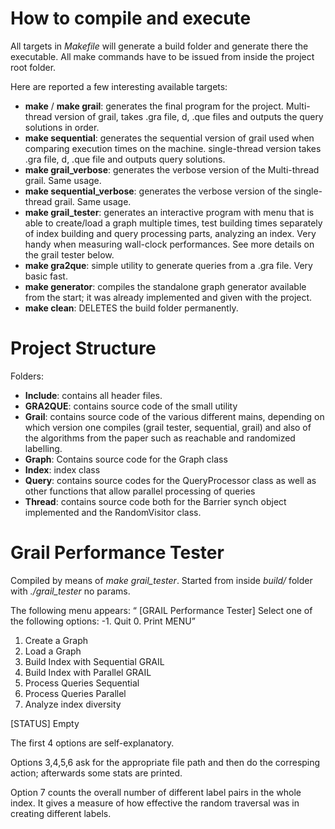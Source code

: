 # How to compile and execute

All targets in *Makefile* will generate a build folder and generate there the executable.
All make commands have to be issued from inside the project root folder.

Here are reported a few interesting available targets:
* **make** / **make grail**: generates the final program for the project. Multi-thread version of grail, takes .gra file, d, .que files and outputs the 
            query solutions in order.
* **make sequential**: generates the sequential version of grail used when comparing execution times on the machine.
                       single-thread version takes .gra file, d, .que file and outputs query solutions.
* **make grail_verbose**: generates the verbose version of the Multi-thread grail. Same usage.
* **make sequential_verbose**: generates the verbose version of the single-thread grail. Same usage.
* **make grail_tester**: generates an interactive program with menu that is able to create/load a graph multiple times, test
                         building times separately of index building and query processing parts, analyzing an index.
                         Very handy when measuring wall-clock performances. See more details on the grail tester below.
* **make gra2que**: simple utility to generate queries from a .gra file. Very basic fast.
* **make generator**: compiles the standalone graph generator available from the start; it was already implemented and given with the project.
* **make clean**: DELETES the build folder permanently.

# Project Structure

Folders:
* **Include**: contains all header files.
* **GRA2QUE**: contains source code of the small utility
* **Grail**: contains source code of the various different mains, depending on which version one compiles (grail tester, sequential, grail)
             and also of the algorithms from the paper such as reachable and randomized labelling.
* **Graph**: Contains source code for the Graph class
* **Index**: index class
* **Query**: contains source codes for the QueryProcessor class as well as other functions that allow parallel processing of queries
* **Thread**: contains source code both for the Barrier synch object implemented and the RandomVisitor class.

# Grail Performance Tester

Compiled by means of *make grail_tester*.
Started from inside *build/* folder with *./grail_tester* no params.

The following menu appears:
<q>
[GRAIL Performance Tester]
Select one of the following options:
  -1. Quit
   0. Print MENU
   1. Create a Graph
   2. Load a Graph
   3. Build Index with Sequential GRAIL
   4. Build Index with Parallel GRAIL
   5. Process Queries Sequential
   6. Process Queries Parallel
   7. Analyze index diversity

[STATUS]
Empty
</q>

The first 4 options are self-explanatory.

Options 3,4,5,6 ask for the appropriate file path and then do the corresping action; afterwards some stats are printed.

Option 7 counts the overall number of different label pairs in the whole index. It gives a measure of how effective the random
traversal was in creating different labels.
